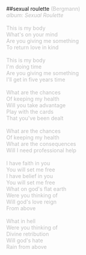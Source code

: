 ##sexual roulette
<span style="color: #c0c0c0">(Bergmann)<br />
<i>album: Sexual Roulette</i><br />
<br />
This is my body<br />
What's on your mind<br />
Are you giving me something<br />
To return love in kind<br />
<br />
This is my body<br />
I'm doing time<br />
Are you giving me something<br />
I'll get in five years time<br />
<br />
What are the chances<br />
Of keeping my health<br />
Will you take advantage<br />
Play with the cards<br />
That you've been dealt<br />
<br />
What are the chances<br />
Of keeping my health<br />
What are the consequences<br />
Will I need professional help<br />
<br />
I have faith in you<br />
You will set me free<br />
I have belief in you<br />
You will set me free<br />
What on god's flat earth<br />
Were you thinking of<br />
Will god's love reign<br />
From above<br />
<br />
What in hell<br />
Were you thinking of<br />
Divine retribution<br />
Will god's hate<br />
Rain from above
</span>
